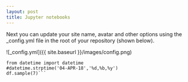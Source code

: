 ```yaml
---
layout: post
title: Jupyter notebooks
---
```


Next you can update your site name, avatar and other options using the _config.yml file in the root of your repository (shown below).

![_config.yml]({{ site.baseurl }}/images/config.png)

```df = pd.read_csv('../input/officer-involved-shooting-incidents_officer-involved-shooting-incidents-2017-forward_ois1.csv')
from datetime import datetime
#datetime.strptime('04-APR-18','%d,%b,%y')
df.sample(7)```